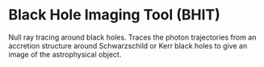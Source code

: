 # Black Hole Imaging Tool (BHIT)

Null ray tracing around black holes. Traces the photon trajectories from an accretion structure around Schwarzschild or Kerr black holes to give an image of the astrophysical object.
